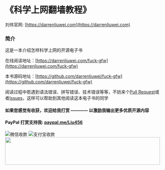 # 《科学上网翻墙教程》
刘伟官网: [https://darrenliuwei.com](https://darrenliuwei.com)
### 简介
这是一本介绍怎样科学上网的开源电子书

在线阅读地址：[https://darrenliuwei.com/fuck-gfw](https://darrenliuwei.com/fuck-gfw)

本书源码地址：[https://github.com/darrenliuwei/fuck-gfw](https://github.com/darrenliuwei/fuck-gfw)

阅读过程中若遇到语法错误、拼写错误、技术错误等等，不妨来个[Pull Request](https://github.com/darrenliuwei/fuck-gfw)或者[Issues](https://github.com/darrenliuwei/fuck-gfw/issues)，这样可以帮助到其他阅读这本电子书的同学

#### 如果您感觉有收获，欢迎给我打赏 ———— 以激励我输出更多优质开源内容
#### PayPal 打赏支持我: [paypal.me/Liu456](https://paypal.me/Liu456)
![微信收款](https://i.imgur.com/V9rTnrZ.png)
![支付宝收款](https://i.imgur.com/0zgI1SA.jpg)
<a href="https://www.vultr.com/?ref=7295225"><img src="https://www.vultr.com/media/banner_1.png" width="100%" height="90"></a>